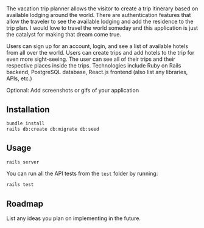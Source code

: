 # <vacation-trip-planner-api>

  The vacation trip planner allows the visitor to create a trip itinerary based on available lodging around the world. There are authentication features that allow the traveler to see the available lodging and add the residence to the trip plan. I would love to travel the world someday and this application is just the catalyst for making that dream come true. 

Users can sign up for an account, login, and see a list of available hotels from all over the world. Users can create trips and add hotels to the trip for even more sight-seeing. The user can see all of their trips and their respective places inside the trips. 
Technologies include Ruby on Rails backend, PostgreSQL database, React.js frontend (also list any libraries, APIs, etc.)

Optional: Add screenshots or gifs of your application

## Installation

```bash
bundle install
rails db:create db:migrate db:seed
```

## Usage

```bash
rails server
```

You can run all the API tests from the `test` folder by running: 

```bash
rails test
```

## Roadmap

List any ideas you plan on implementing in the future.
